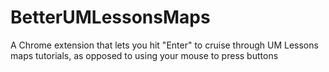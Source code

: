 BetterUMLessonsMaps
===================

A Chrome extension that lets you hit "Enter" to cruise through UM Lessons maps tutorials, as opposed to using your mouse to press buttons
